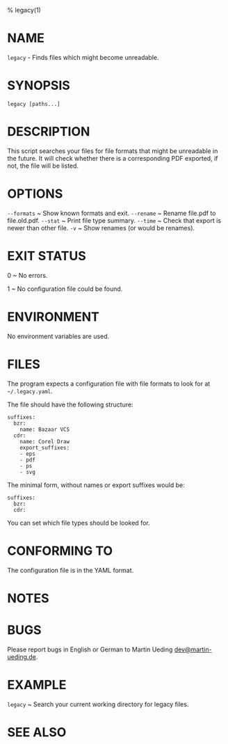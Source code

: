 % legacy(1)

# NAME

`legacy` - Finds files which might become unreadable.

# SYNOPSIS

	legacy [paths...]

# DESCRIPTION

This script searches your files for file formats that might be unreadable in
the future. It will check whether there is a corresponding PDF exported, if
not, the file will be listed.

# OPTIONS

`--formats`
  ~	Show known formats and exit.
`--rename`
  ~	Rename file.pdf to file.old.pdf.
`--stat`
  ~	Print file type summary.
`--time`
  ~	Check that export is newer than other file.
`-v`
  ~	Show renames (or would be renames).

# EXIT STATUS

0
  ~ No errors.

1
  ~ No configuration file could be found.

# ENVIRONMENT

No environment variables are used.

# FILES

The program expects a configuration file with file formats to look for at
`~/.legacy.yaml`.

The file should have the following structure:

	suffixes:
	  bzr:
		name: Bazaar VCS
	  cdr:
		name: Corel Draw
		export_suffixes:
		- eps
		- pdf
		- ps
		- svg

The minimal form, without names or export suffixes would be:

	suffixes:
	  bzr:
	  cdr:

You can set which file types should be looked for.

# CONFORMING TO

The configuration file is in the YAML format.

# NOTES
# BUGS

Please report bugs in English or German to Martin Ueding <dev@martin-ueding.de>.

# EXAMPLE

`legacy`
  ~ Search your current working directory for legacy files.

# SEE ALSO
